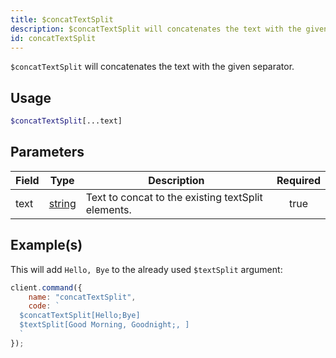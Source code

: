 ```yaml
---
title: $concatTextSplit
description: $concatTextSplit will concatenates the text with the given separator.
id: concatTextSplit
---
```


`$concatTextSplit` will concatenates the text with the given separator.

## Usage

```php
$concatTextSplit[...text]
```

## Parameters

| Field | Type                                                                                              | Description                                        | Required |
| ----- | ------------------------------------------------------------------------------------------------- | -------------------------------------------------- | :------: |
| text  | [string](https://developer.mozilla.org/en-US/docs/Web/JavaScript/Reference/Global_Objects/String) | Text to concat to the existing textSplit elements. |   true   |

## Example(s)

This will add `Hello, Bye` to the already used `$textSplit` argument:

```javascript
client.command({
    name: "concatTextSplit",
    code: `
  $concatTextSplit[Hello;Bye]
  $textSplit[Good Morning, Goodnight;, ]
  `
});
```
